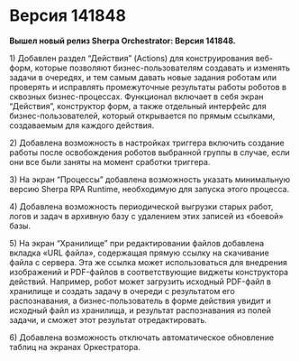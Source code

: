 # Версия 141848

**Вышел новый релиз Sherpa Orchestrator:  Версия 141848.**

1\) Добавлен раздел “Действия” (Actions) для конструирования веб-форм, которые позволяют бизнес-пользователям создавать и изменять задачи в очередях, и тем самым давать новые задания роботам или проверять и исправлять промежуточные результаты работы роботов в сквозных бизнес-процессах. Функционал включает в себя экран “Действия”, конструктор форм, а также отдельный интерфейс для бизнес-пользователей, который открывается по прямым ссылками, создаваемым для каждого действия.

2\) Добавлена возможность в настройках триггера включить создание работы после освобождения роботов выбранной группы в случае, если они все были заняты на момент сработки триггера.

3\) На экран “Процессы” добавлена возможность указать минимальную версию Sherpa RPA Runtime, необходимую для запуска этого процесса.

4\) Добавлена возможность периодической выгрузки старых работ, логов и задач в архивную базу с удалением этих записей из «боевой» базы.

5\) На экран “Хранилище” при редактировании файлов добавлена вкладка «URL файла», содержащая прямую ссылку на скачивание файла с сервера. Эта же ссылка может использоваться для внедрения изображений и PDF-файлов в соответствующие виджеты конструктора действий. Например, робот может загрузить исходный PDF-файл в хранилище и создать задачу в очереди с результатом его распознавания, а бизнес-пользователь в форме действия увидит и исходный файл из хранилища, и результат распознавания из полей задачи, и сможет этот результат отредактировать.

6\) Добавлена возможность отключать автоматическое обновление таблиц на экранах Оркестратора.
